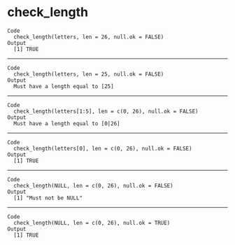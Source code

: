 # check_length

    Code
      check_length(letters, len = 26, null.ok = FALSE)
    Output
      [1] TRUE

---

    Code
      check_length(letters, len = 25, null.ok = FALSE)
    Output
      Must have a length equal to [25]

---

    Code
      check_length(letters[1:5], len = c(0, 26), null.ok = FALSE)
    Output
      Must have a length equal to [0|26]

---

    Code
      check_length(letters[0], len = c(0, 26), null.ok = FALSE)
    Output
      [1] TRUE

---

    Code
      check_length(NULL, len = c(0, 26), null.ok = FALSE)
    Output
      [1] "Must not be NULL"

---

    Code
      check_length(NULL, len = c(0, 26), null.ok = TRUE)
    Output
      [1] TRUE

